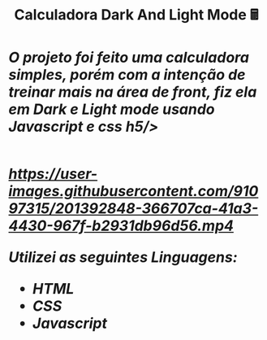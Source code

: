 <h1 align='center' > Calculadora Dark And Light Mode 🖩
<h1/>

 <div>
 
<h5>
O projeto foi feito uma calculadora simples, porém com a intenção de treinar mais na área de front, fiz ela em Dark e Light mode usando Javascript e css
h5/>

<div/>

##

https://user-images.githubusercontent.com/91097315/201392848-366707ca-41a3-4430-967f-b2931db96d56.mp4


Utilizei as seguintes Linguagens:
- HTML
- CSS
- Javascript
